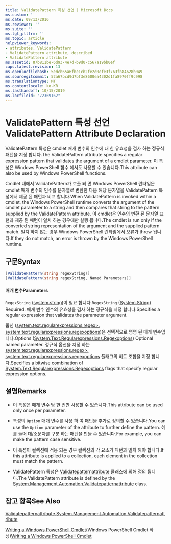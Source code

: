 ```yaml
---
title: ValidatePattern 특성 선언 | Microsoft Docs
ms.custom: ''
ms.date: 09/13/2016
ms.reviewer: ''
ms.suite: ''
ms.tgt_pltfrm: ''
ms.topic: article
helpviewer_keywords:
- attributes, ValidatePattern
- ValidatePattern attribute, described
- ValidatePattern attribute
ms.assetid: 87b811be-6d93-4e7d-b9d0-c567a19bb0ef
caps.latest.revision: 13
ms.openlocfilehash: 5edcb65a6fbe1cb2fe2d0efe3f763fb84628b049
ms.sourcegitcommit: 52a67bcd9d7bf3e8600ea4302d1fa8970ff9c998
ms.translationtype: MT
ms.contentlocale: ko-KR
ms.lasthandoff: 10/15/2019
ms.locfileid: "72369162"
---
```

# <a name="validatepattern-attribute-declaration"></a><span data-ttu-id="95aac-102">ValidatePattern 특성 선언</span><span class="sxs-lookup"><span data-stu-id="95aac-102">ValidatePattern Attribute Declaration</span></span>

<span data-ttu-id="95aac-103">ValidatePattern 특성은 cmdlet 매개 변수의 인수에 대 한 유효성을 검사 하는 정규식 패턴을 지정 합니다.</span><span class="sxs-lookup"><span data-stu-id="95aac-103">The ValidatePattern attribute specifies a regular expression pattern that validates the argument of a cmdlet parameter.</span></span> <span data-ttu-id="95aac-104">이 특성은 Windows PowerShell 함수 에서도 사용할 수 있습니다.</span><span class="sxs-lookup"><span data-stu-id="95aac-104">This attribute can also be used by Windows PowerShell functions.</span></span>

<span data-ttu-id="95aac-105">Cmdlet 내에서 ValidatePattern가 호출 되 면 Windows PowerShell 런타임은 cmdlet 매개 변수의 인수를 문자열로 변환한 다음 해당 문자열을 ValidatePattern 특성에서 제공 된 패턴과 비교 합니다.</span><span class="sxs-lookup"><span data-stu-id="95aac-105">When ValidatePattern is invoked within a cmdlet, the Windows PowerShell runtime converts the argument of the cmdlet parameter to a string and then compares that string to the pattern supplied by the ValidatePattern attribute.</span></span> <span data-ttu-id="95aac-106">이 cmdlet은 인수의 변환 된 문자열 표현과 제공 된 패턴이 일치 하는 경우에만 실행 됩니다.</span><span class="sxs-lookup"><span data-stu-id="95aac-106">The cmdlet is run only if the converted string representation of the argument and the supplied pattern match.</span></span> <span data-ttu-id="95aac-107">일치 하지 않는 경우 Windows PowerShell 런타임에서 오류가 throw 됩니다.</span><span class="sxs-lookup"><span data-stu-id="95aac-107">If they do not match, an error is thrown by the Windows PowerShell runtime.</span></span>

## <a name="syntax"></a><span data-ttu-id="95aac-108">구문</span><span class="sxs-lookup"><span data-stu-id="95aac-108">Syntax</span></span>

```csharp
[ValidatePattern(string regexString)]
[ValidatePattern(string regexString, Named Parameters)]
```

#### <a name="parameters"></a><span data-ttu-id="95aac-109">매개 변수</span><span class="sxs-lookup"><span data-stu-id="95aac-109">Parameters</span></span>

<span data-ttu-id="95aac-110">`RegexString` ([system.string](/dotnet/api/System.String))이 필요 합니다.</span><span class="sxs-lookup"><span data-stu-id="95aac-110">`RegexString` ([System.String](/dotnet/api/System.String)) Required.</span></span> <span data-ttu-id="95aac-111">매개 변수 인수의 유효성을 검사 하는 정규식을 지정 합니다.</span><span class="sxs-lookup"><span data-stu-id="95aac-111">Specifies a regular expression that validates the parameter argument.</span></span>

<span data-ttu-id="95aac-112">옵션 ([system.text.regularexpressions.regex>. system.text.regularexpressions.regexoptions](/dotnet/api/System.Text.RegularExpressions.RegexOptions))은 선택적으로 명명 된 매개 변수입니다.</span><span class="sxs-lookup"><span data-stu-id="95aac-112">Options ([System.Text.Regularexpressions.Regexoptions](/dotnet/api/System.Text.RegularExpressions.RegexOptions)) Optional named parameter.</span></span> <span data-ttu-id="95aac-113">정규식 옵션을 지정 하는 [system.text.regularexpressions.regex>. system.text.regularexpressions.regexoptions](/dotnet/api/System.Text.RegularExpressions.RegexOptions) 플래그의 비트 조합을 지정 합니다.</span><span class="sxs-lookup"><span data-stu-id="95aac-113">Specifies a bitwise combination of [System.Text.Regularexpressions.Regexoptions](/dotnet/api/System.Text.RegularExpressions.RegexOptions) flags that specify regular expression options.</span></span>

## <a name="remarks"></a><span data-ttu-id="95aac-114">설명</span><span class="sxs-lookup"><span data-stu-id="95aac-114">Remarks</span></span>

- <span data-ttu-id="95aac-115">이 특성은 매개 변수 당 한 번만 사용할 수 있습니다.</span><span class="sxs-lookup"><span data-stu-id="95aac-115">This attribute can be used only once per parameter.</span></span>

- <span data-ttu-id="95aac-116">특성의 `Option` 매개 변수를 사용 하 여 패턴을 추가로 정의할 수 있습니다.</span><span class="sxs-lookup"><span data-stu-id="95aac-116">You can use the `Option` parameter of the attribute to further define the pattern.</span></span> <span data-ttu-id="95aac-117">예를 들어 대/소문자를 구분 하는 패턴을 만들 수 있습니다.</span><span class="sxs-lookup"><span data-stu-id="95aac-117">For example, you can make the pattern case sensitive.</span></span>

- <span data-ttu-id="95aac-118">이 특성이 컬렉션에 적용 되는 경우 컬렉션의 각 요소가 패턴과 일치 해야 합니다.</span><span class="sxs-lookup"><span data-stu-id="95aac-118">If this attribute is applied to a collection, each element in the collection must match the pattern.</span></span>

- <span data-ttu-id="95aac-119">ValidatePattern 특성은 [Validatepatternattribute](/dotnet/api/System.Management.Automation.ValidatePatternAttribute) 클래스에 의해 정의 됩니다.</span><span class="sxs-lookup"><span data-stu-id="95aac-119">The ValidatePattern attribute is defined by the [System.Management.Automation.Validatepatternattribute](/dotnet/api/System.Management.Automation.ValidatePatternAttribute) class.</span></span>

## <a name="see-also"></a><span data-ttu-id="95aac-120">참고 항목</span><span class="sxs-lookup"><span data-stu-id="95aac-120">See Also</span></span>

[<span data-ttu-id="95aac-121">Validatepatternattribute.</span><span class="sxs-lookup"><span data-stu-id="95aac-121">System.Management.Automation.Validatepatternattribute</span></span>](/dotnet/api/System.Management.Automation.ValidatePatternAttribute)

<span data-ttu-id="95aac-122">[Writing a Windows PowerShell Cmdlet](./writing-a-windows-powershell-cmdlet.md)(Windows PowerShell Cmdlet 작성)</span><span class="sxs-lookup"><span data-stu-id="95aac-122">[Writing a Windows PowerShell Cmdlet](./writing-a-windows-powershell-cmdlet.md)</span></span>
